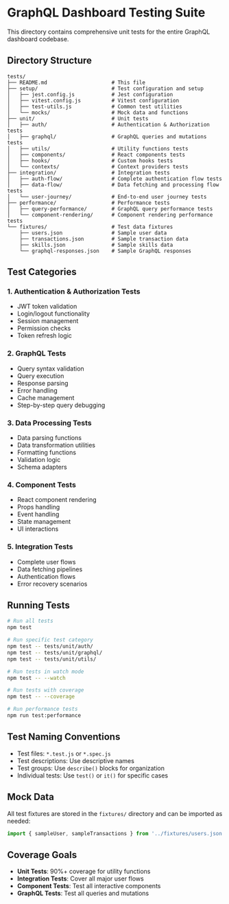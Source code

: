 # GraphQL Dashboard Testing Suite

This directory contains comprehensive unit tests for the entire GraphQL dashboard codebase.

## Directory Structure

```
tests/
├── README.md                     # This file
├── setup/                        # Test configuration and setup
│   ├── jest.config.js            # Jest configuration
│   ├── vitest.config.js          # Vitest configuration
│   ├── test-utils.js             # Common test utilities
│   └── mocks/                    # Mock data and functions
├── unit/                         # Unit tests
│   ├── auth/                     # Authentication & Authorization tests
│   ├── graphql/                  # GraphQL queries and mutations tests
│   ├── utils/                    # Utility functions tests
│   ├── components/               # React components tests
│   ├── hooks/                    # Custom hooks tests
│   └── contexts/                 # Context providers tests
├── integration/                  # Integration tests
│   ├── auth-flow/                # Complete authentication flow tests
│   ├── data-flow/                # Data fetching and processing flow tests
│   └── user-journey/             # End-to-end user journey tests
├── performance/                  # Performance tests
│   ├── query-performance/        # GraphQL query performance tests
│   └── component-rendering/      # Component rendering performance tests
└── fixtures/                     # Test data fixtures
    ├── users.json                # Sample user data
    ├── transactions.json         # Sample transaction data
    ├── skills.json               # Sample skills data
    └── graphql-responses.json    # Sample GraphQL responses
```

## Test Categories

### 1. Authentication & Authorization Tests
- JWT token validation
- Login/logout functionality
- Session management
- Permission checks
- Token refresh logic

### 2. GraphQL Tests
- Query syntax validation
- Query execution
- Response parsing
- Error handling
- Cache management
- Step-by-step query debugging

### 3. Data Processing Tests
- Data parsing functions
- Data transformation utilities
- Formatting functions
- Validation logic
- Schema adapters

### 4. Component Tests
- React component rendering
- Props handling
- Event handling
- State management
- UI interactions

### 5. Integration Tests
- Complete user flows
- Data fetching pipelines
- Authentication flows
- Error recovery scenarios

## Running Tests

```bash
# Run all tests
npm test

# Run specific test category
npm test -- tests/unit/auth/
npm test -- tests/unit/graphql/
npm test -- tests/unit/utils/

# Run tests in watch mode
npm test -- --watch

# Run tests with coverage
npm test -- --coverage

# Run performance tests
npm run test:performance
```

## Test Naming Conventions

- Test files: `*.test.js` or `*.spec.js`
- Test descriptions: Use descriptive names
- Test groups: Use `describe()` blocks for organization
- Individual tests: Use `test()` or `it()` for specific cases

## Mock Data

All test fixtures are stored in the `fixtures/` directory and can be imported as needed:

```javascript
import { sampleUser, sampleTransactions } from '../fixtures/users.json';
```

## Coverage Goals

- **Unit Tests**: 90%+ coverage for utility functions
- **Integration Tests**: Cover all major user flows
- **Component Tests**: Test all interactive components
- **GraphQL Tests**: Test all queries and mutations
